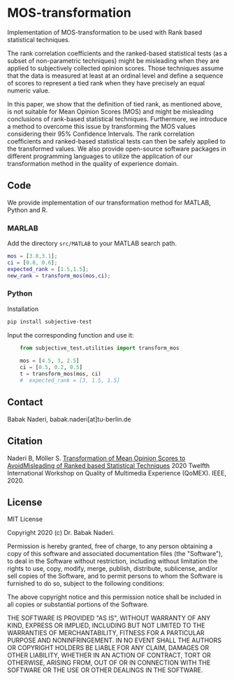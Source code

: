 # MOS-transformation
Implementation of MOS-transformation to be used with Rank based statistical techniques.

The rank correlation coefficients and the ranked-based statistical tests (as a subset of non-parametric techniques) might 
be misleading when they are applied to subjectively collected opinion scores. Those techniques assume that the data is 
measured at least at an ordinal level and define a sequence of scores to represent a tied rank when they have precisely 
an equal numeric value.

In this paper, we show that the definition of tied rank, as mentioned above, is not suitable for Mean Opinion Scores 
(MOS) and might be misleading conclusions of rank-based statistical techniques. Furthermore, we introduce a method to 
overcome this issue by transforming the MOS values considering their 95% Confidence Intervals. The rank correlation 
coefficients and ranked-based statistical tests can then be safely applied to the transformed values. We also provide 
open-source software packages in different programming languages to utilize the application of our transformation method 
in the quality of experience domain.

## Code
We provide implementation of our transformation method for MATLAB, Python and R.

### MARLAB
Add the directory `src/MATLAB` to your MATLAB search path.
``` MATLAB
mos = [3.8,3.1];
ci = [0.8, 0.6];
expected_rank = [1.5,1.5];
new_rank = transform_mos(mos,ci); 
```

### Python
Installation
``` bash
pip install subjective-test
```
Input the corresponding function and use it:

``` python
    from subjective_test.utilities import transform_mos
    
    mos = [4.5, 3, 2.5]
    ci = [0.5, 0.2, 0.5]
    t = transform_mos(mos, ci)
    #  expected_rank = [3, 1.5, 1.5]
```

## Contact

Babak Naderi, babak.naderi[at]tu-berlin.de

## Citation
Naderi B, Möller S. [Transformation of Mean Opinion Scores to AvoidMisleading of Ranked based Statistical Techniques](https://arxiv) 
2020 Twelfth International Workshop on Quality of Multimedia Experience (QoMEX). IEEE, 2020.


## License
MIT License

Copyright 2020 (c) Dr. Babak Naderi.

Permission is hereby granted, free of charge, to any person obtaining a copy of this software and associated documentation files (the "Software"), to deal in the Software without restriction, including without limitation the rights to use, copy, modify, merge, publish, distribute, sublicense, and/or sell copies of the Software, and to permit persons to whom the Software is furnished to do so, subject to the following conditions:

The above copyright notice and this permission notice shall be included in all copies or substantial portions of the Software.

THE SOFTWARE IS PROVIDED "AS IS", WITHOUT WARRANTY OF ANY KIND, EXPRESS OR IMPLIED, INCLUDING BUT NOT LIMITED TO THE WARRANTIES OF MERCHANTABILITY, FITNESS FOR A PARTICULAR PURPOSE AND NONINFRINGEMENT. IN NO EVENT SHALL THE AUTHORS OR COPYRIGHT HOLDERS BE LIABLE FOR ANY CLAIM, DAMAGES OR OTHER LIABILITY, WHETHER IN AN ACTION OF CONTRACT, TORT OR OTHERWISE, ARISING FROM, OUT OF OR IN CONNECTION WITH THE SOFTWARE OR THE USE OR OTHER DEALINGS IN THE SOFTWARE.